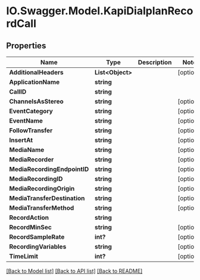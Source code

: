 # IO.Swagger.Model.KapiDialplanRecordCall
## Properties

Name | Type | Description | Notes
------------ | ------------- | ------------- | -------------
**AdditionalHeaders** | **List&lt;Object&gt;** |  | [optional] 
**ApplicationName** | **string** |  | 
**CallID** | **string** |  | 
**ChannelsAsStereo** | **string** |  | [optional] 
**EventCategory** | **string** |  | [optional] 
**EventName** | **string** |  | [optional] 
**FollowTransfer** | **string** |  | [optional] 
**InsertAt** | **string** |  | [optional] 
**MediaName** | **string** |  | [optional] 
**MediaRecorder** | **string** |  | [optional] 
**MediaRecordingEndpointID** | **string** |  | [optional] 
**MediaRecordingID** | **string** |  | [optional] 
**MediaRecordingOrigin** | **string** |  | [optional] 
**MediaTransferDestination** | **string** |  | [optional] 
**MediaTransferMethod** | **string** |  | [optional] 
**RecordAction** | **string** |  | 
**RecordMinSec** | **string** |  | [optional] 
**RecordSampleRate** | **int?** |  | [optional] 
**RecordingVariables** | **string** |  | [optional] 
**TimeLimit** | **int?** |  | [optional] 

[[Back to Model list]](../README.md#documentation-for-models) [[Back to API list]](../README.md#documentation-for-api-endpoints) [[Back to README]](../README.md)

